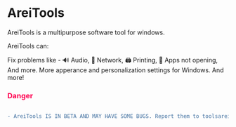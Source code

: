 # AreiTools

AreiTools is a multipurpose software tool for windows.

AreiTools can:

Fix problems like - 🔊 Audio, 📡 Network, 🖨️ Printing, 🎲 Apps not opening, And more.
More apperance and personalization settings for Windows.
And more!
<h3 style="color:#ff0050">Danger</h3>

```diff

- AreiTools IS IN BETA AND MAY HAVE SOME BUGS. Report them to toolsarei@gmail.com
